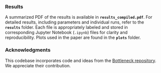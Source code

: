 ### Results

A summarized PDF of the results is available in **`results_compiled.pdf`**. For detailed results, including parameters and individual runs, refer to the **`results`** folder. Each file is appropriately labeled and stored in corresponding Jupyter Notebook (`.ipynb`) files for clarity and reproducibility. Plots used in the paper are found in the  **`plots`** folder.


### Acknowledgments

This codebase incorporates code and ideas from the [Bottleneck repository](https://github.com/tech-srl/bottleneck). We appreciate their contribution.
